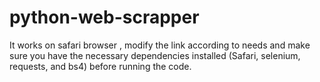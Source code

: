 # python-web-scrapper

It works on safari browser , modify the link according to needs and make sure you have the necessary dependencies installed (Safari, selenium, requests, and bs4) before running the code.
